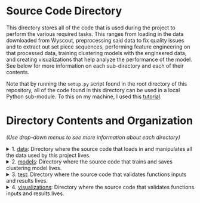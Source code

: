 # Source Code Directory
This directory stores all of the code that is used during the project to perform the various required tasks. This ranges from loading in the data downloaded from Wyscout, preprocessing said data to fix quality issues and to extract out set piece sequences, performing feature engineering on that processed data, training clustering models with the engineered data, and creating visualizations that help analyze the performance of the model. See below for more information on each sub-directory and each of their contents.

Note that by running the `setup.py` script found in the root directory of this repository, all of the code found in this directory can be used in a local Python sub-module. To this on my machine, I used this [tutorial](https://medium.com/@rrfd/cookiecutter-data-science-organize-your-projects-atom-and-jupyter-2be7862f487e).

# Directory Contents and Organization
*(Use drop-down menus to see more information about each directory)*
<details>
<summary>1. <a href="https://github.com/gosebastian12/Set_Piece_Strategy/tree/main/src/data">data</a>: Directory where the source code that loads in and manipulates all the data used by this project lives.</summary>
  <ol>
      <ol>
      	<li><code>common_tasks.py</code>: This Python script contains a collection of functions that individually do not comprise a general category of functions, but are still used throughout the project and thus require being written in their own script.</li>
      	<li><code>data_loader.py</code>: This Python script contains a collection of functions that each load-in the different data files found in this repository that were either downloaded directly from Wyscout or were the result of data pre-processing/feature engineering.</li>
      	<li><code>feature_engineering.py</code>: This Python script contains a collection of functions that collectively perform all of the necessary calculations and transformations to the sequence data set that result in the features we use for model training.</li>
      	<li><code>set_piece_ending_checker.py</code>: This Python script contains functions that allow the user to determine how and when set piece sequences end.</li>
      	<li><code>set_piece_extractor.py</code>: This Python script contains functions that allow the use to take the raw Wyscout event-log data and obtain a collection of all of the set piece and their subsequent plays that are present in the data.</li>
      	<li><code>team_data.py</code>: This Python script contains a collection of functions that each perform tasks associated with the collecting and wrangling of the team-related data downloaded from Wyscout.</li>
      </ol>
  </ol>
</details>

<details>
<summary>2. <a href="https://github.com/gosebastian12/Set_Piece_Strategy/tree/main/src/models">models</a>: Directory where the source code that trains and saves clustering model lives.</summary>
  <ol>
      <ol>
      	<li><code>clustering.py</code>: This Python script contains a collection of functions that train all of the clustering algorithms used by this project.</li>
      </ol>
  </ol>
</details>

<details>
<summary>3. <a href="https://github.com/gosebastian12/Set_Piece_Strategy/tree/main/src/test">test</a>: Directory where the source code that validates functions inputs and results lives.</summary>
  <ol>
      <ol>
      	<li><code>input_parameter_validation.py</code>: This Python script contains a collection of functions that each perform tasks associated with the validation of different objects that the parameters of the various function found in the scripts of this project receive.</li>
      </ol>
  </ol>
</details>

<details>
<summary>4. <a href="https://github.com/gosebastian12/Set_Piece_Strategy/tree/main/src/test">visualizations</a>: Directory where the source code that validates functions inputs and results lives.</summary>
  <ol>
      <ol>
      	<li><code>basic_viz.py</code>: This Python script contains a collection of functions that are used for basic visualizations created and shown in the Jupyter Notebooks contained in this project.</li>
      	<li><code>cluster_bar_chart_prep.py</code>: This Python script contains a collection of functions that are used to perform all of the necessary computations to obtain the data that
      	will be displayed in a Plotly bar chart that is generated by the code in the `plotly_bar_chart` function that can be found in `basic_viz` script in this directory.</li>
      	<li><code>contour_position_prep.py</code>: This Python script contains a collection of functions that are used to help create a plot of contours that represent the density of sequences that either started or ended in that area of the field. This plot is generated for each cluster identified by the Machine Learning Cluster model chosen by the user to help determine what differentiates the clusters from each other.</li>
      	<li><code>pitch_plotting.py</code>: This Python script contains a collection of functions that are used for visualizations created that involve some sort of overlay on a soccer field which helps put the displayed data in its proper soccer context.</li>
      </ol>
  </ol>
</details>